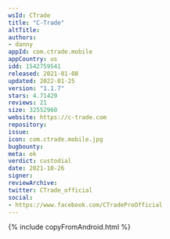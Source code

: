 ```yaml
---
wsId: CTrade
title: "C-Trade"
altTitle: 
authors:
- danny
appId: com.ctrade.mobile
appCountry: us
idd: 1542759541
released: 2021-01-08
updated: 2022-01-25
version: "1.1.7"
stars: 4.71429
reviews: 21
size: 32552960
website: https://c-trade.com
repository: 
issue: 
icon: com.ctrade.mobile.jpg
bugbounty: 
meta: ok
verdict: custodial
date: 2021-10-26
signer: 
reviewArchive:
twitter: CTrade_official
social:
- https://www.facebook.com/CTradeProOfficial
---
```


{% include copyFromAndroid.html %}
